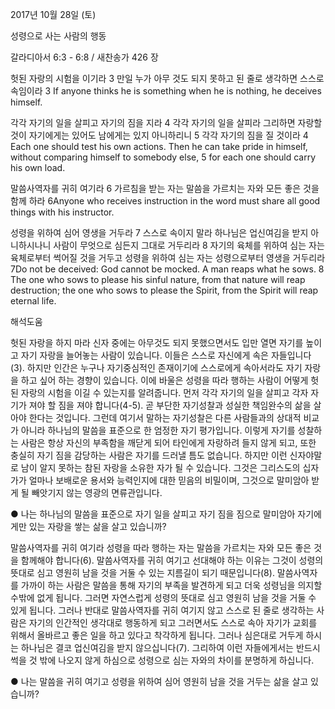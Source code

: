 2017년 10월 28일 (토)

성령으로 사는 사람의 행동



갈라디아서 6:3 - 6:8 / 새찬송가 426 장


헛된 자랑의 시험을 이기라
3 만일 누가 아무 것도 되지 못하고 된 줄로 생각하면 스스로 속임이라
3 If anyone thinks he is something when he is nothing, he deceives himself.

각각 자기의 일을 살피고 자기의 짐을 지라
4 각각 자기의 일을 살피라 그리하면 자랑할 것이 자기에게는 있어도 남에게는 있지 아니하리니 5 각각 자기의 짐을 질 것이라
4 Each one should test his own actions. Then he can take pride in himself, without comparing himself to somebody else, 5 for each one should carry his own load.

말씀사역자를 귀히 여기라
6 가르침을 받는 자는 말씀을 가르치는 자와 모든 좋은 것을 함께 하라
6Anyone who receives instruction in the word must share all good things with his instructor.

성령을 위하여 심어 영생을 거두라
7 스스로 속이지 말라 하나님은 업신여김을 받지 아니하시나니 사람이 무엇으로 심든지 그대로 거두리라 8 자기의 육체를 위하여 심는 자는 육체로부터 썩어질 것을 거두고 성령을 위하여 심는 자는 성령으로부터 영생을 거두리라
7Do not be deceived: God cannot be mocked. A man reaps what he sows. 8 The one who sows to please his sinful nature, from that nature will reap destruction; the one who sows to please the Spirit, from the Spirit will reap eternal life.

해석도움





헛된 자랑을 하지 마라
신자 중에는 아무것도 되지 못했으면서도 입만 열면 자기를 높이고 자기 자랑을 늘어놓는 사람이 있습니다. 이들은 스스로 자신에게 속은 자들입니다(3). 하지만 인간은 누구나 자기중심적인 존재이기에 스스로에게 속아서라도 자기 자랑을 하고 싶어 하는 경향이 있습니다. 이에 바울은 성령을 따라 행하는 사람이 어떻게 헛된 자랑의 시험을 이길 수 있는지를 알려줍니다. 먼저 각각 자기의 일을 살피고 각자 자기가 져야 할 짐을 져야 합니다(4-5). 곧 부단한 자기성찰과 성실한 책임완수의 삶을 살아야 한다는 것입니다. 그런데 여기서 말하는 자기성찰은 다른 사람들과의 상대적 비교가 아니라 하나님의 말씀을 표준으로 한 엄정한 자기 평가입니다. 이렇게 자기를 성찰하는 사람은 항상 자신의 부족함을 깨닫게 되어 타인에게 자랑하려 들지 않게 되고, 또한 충실히 자기 짐을 감당하는 사람은 자기를 드러낼 틈도 없습니다. 하지만 이런 신자야말로 남이 알지 못하는 참된 자랑을 소유한 자가 될 수 있습니다. 그것은 그리스도의 십자가가 얼마나 보배로운 용서와 능력인지에 대한 믿음의 비밀이며, 그것으로 말미암아 받게 될 빼앗기지 않는 영광의 면류관입니다.

● 나는 하나님의 말씀을 표준으로 자기 일을 살피고 자기 짐을 짐으로 말미암아 자기에게만 있는 자랑을 쌓는 삶을 살고 있습니까?

말씀사역자를 귀히 여기라
성령을 따라 행하는 자는 말씀을 가르치는 자와 모든 좋은 것을 함께해야 합니다(6). 말씀사역자를 귀히 여기고 선대해야 하는 이유는 그것이 성령의 뜻대로 심고 영원히 남을 것을 거둘 수 있는 지름길이 되기 때문입니다(8). 말씀사역자를 가까이 하는 사람은 말씀을 통해 자기의 부족을 발견하게 되고 더욱 성령님을 의지할 수밖에 없게 됩니다. 그러면 자연스럽게 성령의 뜻대로 심고 영원히 남을 것을 거둘 수 있게 됩니다. 그러나 반대로 말씀사역자를 귀히 여기지 않고 스스로 된 줄로 생각하는 사람은 자기의 인간적인 생각대로 행동하게 되고 그러면서도 스스로 속아 자기가 교회를 위해서 올바르고 좋은 일을 하고 있다고 착각하게 됩니다. 그러나 심은대로 거두게 하시는 하나님은 결코 업신여김을 받지 않으십니다(7). 그리하여 이런 자들에게서는 반드시 썩을 것 밖에 나오지 않게 하심으로 성령으로 심는 자와의 차이를 분명하게 하십니다. 

● 나는 말씀을 귀히 여기고 성령을 위하여 심어 영원히 남을 것을 거두는 삶을 살고 있습니까?